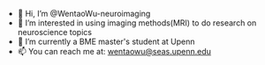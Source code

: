 - 👋 Hi, I’m @WentaoWu-neuroimaging
- 👀 I’m interested in using imaging methods(MRI) to do research on neuroscience topics
- 🌱 I’m currently a BME master's student at Upenn
- 📫 You can reach me at: wentaowu@seas.upenn.edu

<!---
WentaoWu-neuroimaging/WentaoWu-neuroimaging is a ✨ special ✨ repository because its `README.md` (this file) appears on your GitHub profile.
You can click the Preview link to take a look at your changes.
--->
